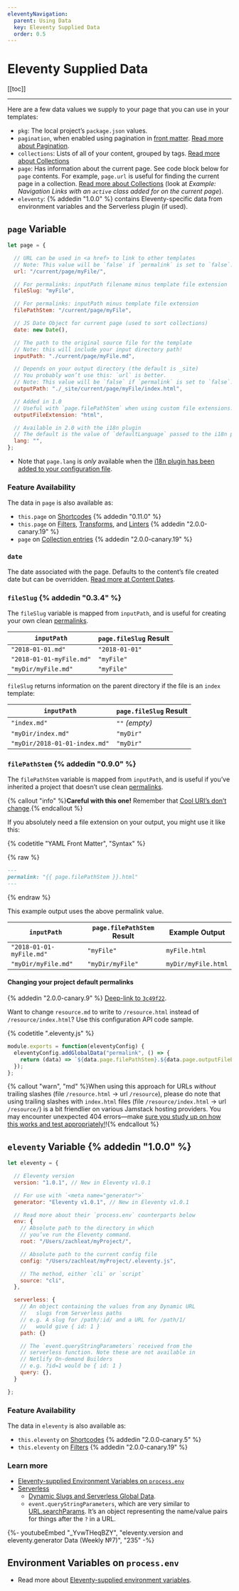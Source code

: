 ```yaml
---
eleventyNavigation:
  parent: Using Data
  key: Eleventy Supplied Data
  order: 0.5
---
```

# Eleventy Supplied Data

[[toc]]

---

Here are a few data values we supply to your page that you can use in your templates:

* `pkg`: The local project’s `package.json` values.
* `pagination`, when enabled using pagination in [front matter](/docs/data-frontmatter/). [Read more about Pagination](/docs/pagination/).
* `collections`: Lists of all of your content, grouped by tags. [Read more about Collections](/docs/collections/)
* `page`: Has information about the current page. See code block below for `page` contents. For example, `page.url` is useful for finding the current page in a collection. [Read more about Collections](/docs/collections/) (look at _Example: Navigation Links with an `active` class added for on the current page_).
* `eleventy`: {% addedin "1.0.0" %} contains Eleventy-specific data from environment variables and the Serverless plugin (if used).

<div id="page-variable-contents"></div>

## `page` Variable

```js
let page = {

  // URL can be used in <a href> to link to other templates
  // Note: This value will be `false` if `permalink` is set to `false`.
  url: "/current/page/myFile/",

  // For permalinks: inputPath filename minus template file extension
  fileSlug: "myFile",

  // For permalinks: inputPath minus template file extension
  filePathStem: "/current/page/myFile",

  // JS Date Object for current page (used to sort collections)
  date: new Date(),

  // The path to the original source file for the template
  // Note: this will include your input directory path!
  inputPath: "./current/page/myFile.md",

  // Depends on your output directory (the default is _site)
  // You probably won’t use this: `url` is better.
  // Note: This value will be `false` if `permalink` is set to `false`.
  outputPath: "./_site/current/page/myFile/index.html",

  // Added in 1.0
  // Useful with `page.filePathStem` when using custom file extensions.
  outputFileExtension: "html",

  // Available in 2.0 with the i18n plugin
  // The default is the value of `defaultLanguage` passed to the i18n plugin
  lang: "",
};
```

* Note that `page.lang` is _only_ available when the [i18n plugin has been added to your configuration file](/docs/plugins/i18n/#add-to-your-configuration-file).

### Feature Availability

The data in `page` is also available as:

* `this.page` on [Shortcodes](/docs/shortcodes/#scoped-data-in-shortcodes) {% addedin "0.11.0" %}
* `this.page` on [Filters](/docs/filters/#scoped-data-in-filters), [Transforms](/docs/config/#transforms), and [Linters](/docs/config/#linters) {% addedin "2.0.0-canary.19" %}
* `page` on [Collection entries](/docs/collections/#collection-item-data-structure) {% addedin "2.0.0-canary.19" %}

### `date`

The date associated with the page. Defaults to the content’s file created date but can be overridden. [Read more at Content Dates](/docs/dates/).


### `fileSlug` {% addedin "0.3.4" %}

The `fileSlug` variable is mapped from `inputPath`, and is useful for creating your own clean [permalinks](/docs/permalinks/).

| `inputPath` | `page.fileSlug` Result |
| --- | --- |
| `"2018-01-01.md"` | `"2018-01-01"` |
| `"2018-01-01-myFile.md"` | `"myFile"` |
| `"myDir/myFile.md"` | `"myFile"` |

`fileSlug` returns information on the parent directory if the file is an `index` template:

| `inputPath` | `page.fileSlug` Result |
| --- | --- |
| `"index.md"` | `""` _(empty)_ |
| `"myDir/index.md"` | `"myDir"` |
| `"myDir/2018-01-01-index.md"` | `"myDir"` |

### `filePathStem` {% addedin "0.9.0" %}

The `filePathStem` variable is mapped from `inputPath`, and is useful if you’ve inherited a project that doesn’t use clean [permalinks](/docs/permalinks/).

{% callout "info" %}<strong>Careful with this one!</strong> Remember that <a href="/docs/permalinks/#cool-uris-dont-change">Cool URI’s don’t change</a>.{% endcallout %}

If you absolutely need a file extension on your output, you might use it like this:

{% codetitle "YAML Front Matter", "Syntax" %}

{% raw %}
```markdown
---
permalink: "{{ page.filePathStem }}.html"
---
```
{% endraw %}

This example output uses the above permalink value.

| `inputPath` | `page.filePathStem` Result | Example Output |
| --- | --- | --- |
| `"2018-01-01-myFile.md"` | `"myFile"` | `myFile.html` |
| `"myDir/myFile.md"` | `"myDir/myFile"` | `myDir/myFile.html` |

#### Changing your project default permalinks

{% addedin "2.0.0-canary.9" %} [Deep-link to `3c49f22`](https://github.com/11ty/eleventy/commit/3c49f22b31b10e5dae0daf661a54750875ae5d0f).

Want to change `resource.md` to write to `/resource.html` instead of `/resource/index.html`? Use this configuration API code sample.

{% codetitle ".eleventy.js" %}

```js
module.exports = function(eleventyConfig) {
  eleventyConfig.addGlobalData("permalink", () => {
    return (data) => `${data.page.filePathStem}.${data.page.outputFileExtension}`;
  });
};
```

{% callout "warn", "md" %}When using this approach for URLs _without_ trailing slashes (file `/resource.html` -> url `/resource`), please do note that using trailing slashes with `index.html` files (file `/resource/index.html` -> url `/resource/`) is a bit friendlier on various Jamstack hosting providers. You may encounter unexpected 404 errors—make [sure you study up on how this works and test appropriately!](https://www.zachleat.com/web/trailing-slash/#results-table)!{% endcallout %}


## `eleventy` Variable {% addedin "1.0.0" %}

```js
let eleventy = {

  // Eleventy version
  version: "1.0.1", // New in Eleventy v1.0.1

  // For use with `<meta name="generator">`
  generator: "Eleventy v1.0.1", // New in Eleventy v1.0.1

  // Read more about their `process.env` counterparts below
  env: {
    // Absolute path to the directory in which
    // you’ve run the Eleventy command.
    root: "/Users/zachleat/myProject/",

    // Absolute path to the current config file
    config: "/Users/zachleat/myProject/.eleventy.js",

    // The method, either `cli` or `script`
    source: "cli",
  },

  serverless: {
    // An object containing the values from any Dynamic URL
    //   slugs from Serverless paths
    // e.g. A slug for /path/:id/ and a URL for /path/1/
    //   would give { id: 1 }
    path: {}

    // The `event.queryStringParameters` received from the
    // serverless function. Note these are not available in
    // Netlify On-demand Builders
    // e.g. ?id=1 would be { id: 1 }
    query: {},
  }

};
```

### Feature Availability

The data in `eleventy` is also available as:

* `this.eleventy` on [Shortcodes](/docs/shortcodes/) {% addedin "2.0.0-canary.5" %}
* `this.eleventy` on [Filters](/docs/filters/) {% addedin "2.0.0-canary.19" %}

### Learn more

* [Eleventy-supplied Environment Variables on `process.env`](/docs/environment-vars/#eleventy-supplied)
* [Serverless](/docs/plugins/serverless/)
  * [Dynamic Slugs and Serverless Global Data](/docs/plugins/serverless/#dynamic-slugs-and-serverless-global-data).
  * `event.queryStringParameters`, which are very similar to [URL.searchParams](https://developer.mozilla.org/en-US/docs/Web/API/URL/searchParams). It’s an object representing the name/value pairs for things after the `?` in a URL.

<div class="youtube-related">
  {%- youtubeEmbed "_YvwTHeqBZY", "eleventy.version and eleventy.generator Data (Weekly №7)", "235" -%}
</div>

## Environment Variables on `process.env`

* Read more about [Eleventy-supplied environment variables](/docs/environment-vars/#eleventy-supplied).
